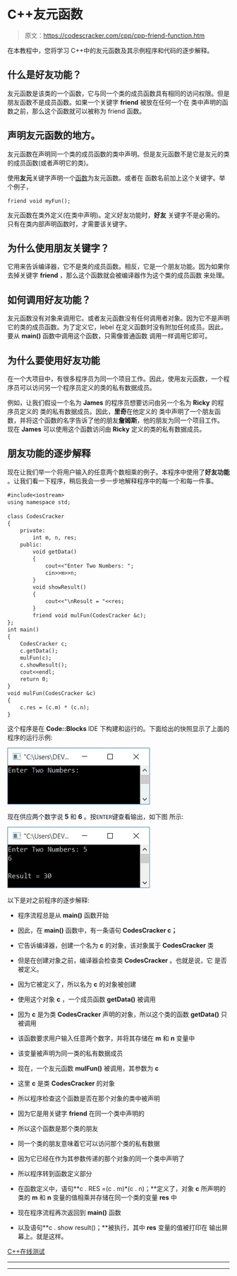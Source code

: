 # C++友元函数

> 原文：<https://codescracker.com/cpp/cpp-friend-function.htm>

在本教程中，您将学习 C++中的友元函数及其示例程序和代码的逐步解释。

## 什么是好友功能？

友元函数是该类的一个函数，它与同一个类的成员函数具有相同的访问权限。但是朋友函数不是成员函数。如果一个关键字 **friend** 被放在任何一个在 类中声明的函数之前，那么这个函数就可以被称为 friend 函数。

## 声明友元函数的地方。

友元函数在声明同一个类的成员函数的类中声明。但是友元函数不是它是友元的类的成员函数(或者声明它的类)。

使用**友元**关键字声明一个[函数](/cpp/cpp-functions.htm)为友元函数。或者在 函数名前加上这个关键字。举个例子，

```
friend void myFun();
```

友元函数在类外定义(在类中声明)。定义好友功能时，**好友** 关键字不是必需的。只有在类内部声明函数时，才需要该关键字。

## 为什么使用朋友关键字？

它用来告诉编译器，它不是类的成员函数。相反，它是一个朋友功能。因为如果你去掉关键字 **friend** ，那么这个函数就会被编译器作为这个类的成员函数 来处理。

## 如何调用好友功能？

友元函数没有对象来调用它。或者友元函数没有任何调用者对象。因为它不是声明它的类的成员函数。为了定义它，lebel 在定义函数时没有附加任何成员。因此，要从 **main()** 函数中调用这个函数，只需像普通函数 调用一样调用它即可。

## 为什么要使用好友功能

在一个大项目中，有很多程序员为同一个项目工作。因此，使用友元函数，一个程序员可以访问另一个程序员定义的类的私有数据成员。

例如，让我们假设一个名为 **James** 的程序员想要访问由另一个名为 **Ricky** 的程序员定义的 类的私有数据成员。因此，**里奇**在他定义的 类中声明了一个朋友函数，并将这个函数的名字告诉了他的朋友**詹姆斯**，他的朋友为同一个项目工作。 现在 **James** 可以使用这个函数访问由 **Ricky** 定义的类的私有数据成员。

## 朋友功能的逐步解释

现在让我们举一个将用户输入的任意两个数相乘的例子。本程序中使用了**好友功能** 。让我们看一下程序，稍后我会一步一步地解释程序中的每一个和每一件事。

```
#include<iostream>
using namespace std;

class CodesCracker
{
    private:
        int m, n, res;
    public:
        void getData()
        {
            cout<<"Enter Two Numbers: ";
            cin>>m>>n;
        }
        void showResult()
        {
            cout<<"\nResult = "<<res;
        }
        friend void mulFun(CodesCracker &c);
};
int main()
{
    CodesCracker c;
    c.getData();
    mulFun(c);
    c.showResult();
    cout<<endl;
    return 0;
}
void mulFun(CodesCracker &c)
{
    c.res = (c.m) * (c.n);
}
```

这个程序是在 **Code::Blocks** IDE 下构建和运行的。下面给出的快照显示了上面的 程序的运行示例:

![cpp friend function](img/f40d98202322b7471f30662bf913b047.png)

现在供应两个数字说 **5** 和 **6** 。按`ENTER`键查看输出，如下图 所示:

![friend function cpp](img/4a8678c7343ff1cd66a121087174d572.png)

以下是对之前程序的逐步解释:

*   程序流程总是从 **main()** 函数开始
*   因此，在 **main()** 函数中，有一条语句
    **CodesCracker c；**

*   它告诉编译器，创建一个名为 **c** 的对象，该对象属于 **CodesCracker** 类
*   但是在创建对象之前，编译器会检查类 **CodesCracker** 。也就是说，它 是否被定义。
*   因为它被定义了，所以名为 **c** 的对象被创建
*   使用这个对象 **c** ，一个成员函数 **getData()** 被调用
*   因为 **c** 是为类 **CodesCracker** 声明的对象，所以这个类的函数 **getData()** 只被调用
*   该函数要求用户输入任意两个数字，并将其存储在 **m** 和 **n** 变量中
*   该变量被声明为同一类的私有数据成员
*   现在，一个友元函数 **mulFun()** 被调用，其参数为 **c**
*   这里 **c** 是类 **CodesCracker** 的对象
*   所以程序检查这个函数是否在那个对象的类中被声明
*   因为它是用关键字 **friend** 在同一个类中声明的
*   所以这个函数是那个类的朋友
*   同一个类的朋友意味着它可以访问那个类的私有数据
*   因为它已经在作为其参数传递的那个对象的同一个类中声明了
*   所以程序转到函数定义部分
*   在函数定义中，语句**c . RES =(c . m)*(c . n)；**定义了，对象 **c** 所声明的类的 **m** 和 **n** 变量的值相乘并存储在同一个类的变量 **res** 中
*   现在程序流程再次返回到 **main()** 函数
*   以及语句**c . show result()；**被执行，其中 **res** 变量的值被打印在 输出屏幕上。就是这样。

[C++在线测试](/exam/showtest.php?subid=3)

* * *

* * *